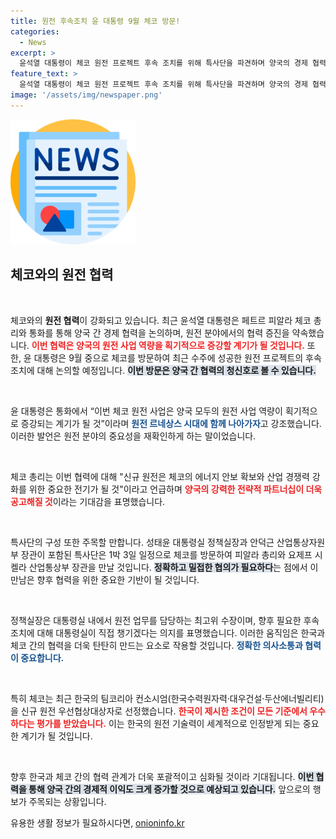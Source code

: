 ```yaml
---
title: 원전 후속조치 윤 대통령 9월 체코 방문!
categories:
  - News
excerpt: >
  윤석열 대통령이 체코 원전 프로젝트 후속 조치를 위해 특사단을 파견하며 양국의 경제 협력 강화에 나섰다. 이번 협의는 원전 르네상스 시대를 맞아 한국과 체코의 전략적 파트너십을 더욱 공고히 할 기회가 될 전망이다.
feature_text: >
  윤석열 대통령이 체코 원전 프로젝트 후속 조치를 위해 특사단을 파견하며 양국의 경제 협력 강화에 나섰다. 이번 협의는 원전 르네상스 시대를 맞아 한국과 체코의 전략적 파트너십을 더욱 공고히 할 기회가 될 전망이다.
image: '/assets/img/newspaper.png'
---
```


<p><img src="/assets/img/newspaper.png" alt="kimp 속보" /></p>

<h2 data-ke-size="size26">체코와의 원전 협력</h2>

<p data-ke-size="size16">&nbsp;</p>

<p>체코와의 <b>원전 협력</b>이 강화되고 있습니다. 최근 윤석열 대통령은 페트르 피알라 체코 총리와 통화를 통해 양국 간 경제 협력을 논의하며, 원전 분야에서의 협력 증진을 약속했습니다. <b><span style="color: #ee2323;">이번 협력은 양국의 원전 사업 역량을 획기적으로 증강할 계기가 될 것입니다.</span></b> 또한, 윤 대통령은 9월 중으로 체코를 방문하여 최근 수주에 성공한 원전 프로젝트의 후속 조치에 대해 논의할 예정입니다. <b><span style="background-color: #21538527;">이번 방문은 양국 간 협력의 청신호로 볼 수 있습니다.</span></b> </p>

<p data-ke-size="size16">&nbsp;</p>

<p>윤 대통령은 통화에서 “이번 체코 원전 사업은 양국 모두의 원전 사업 역량이 획기적으로 증강되는 계기가 될 것”이라며 <b><span style="color: #1a5490;">원전 르네상스 시대에 함께 나아가자</span></b>고 강조했습니다. 이러한 발언은 원전 분야의 중요성을 재확인하게 하는 말이었습니다. </p>

<p data-ke-size="size16">&nbsp;</p>

<p>체코 총리는 이번 협력에 대해 "신규 원전은 체코의 에너지 안보 확보와 산업 경쟁력 강화를 위한 중요한 전기가 될 것"이라고 언급하며 <b><span style="color: #ee2323;">양국의 강력한 전략적 파트너십이 더욱 공고해질 것</span></b>이라는 기대감을 표명했습니다.</p>

<p data-ke-size="size16">&nbsp;</p>

<p>특사단의 구성 또한 주목할 만합니다. 성태윤 대통령실 정책실장과 안덕근 산업통상자원부 장관이 포함된 특사단은 1박 3일 일정으로 체코를 방문하여 피알라 총리와 요제프 시켈라 산업통상부 장관을 만날 것입니다. <b><span style="background-color: #21538527;">정확하고 밀접한 협의가 필요하다</span></b>는 점에서 이 만남은 향후 협력을 위한 중요한 기반이 될 것입니다.</p>

<p data-ke-size="size16">&nbsp;</p>

<p>정책실장은 대통령실 내에서 원전 업무를 담당하는 최고위 수장이며, 향후 필요한 후속 조치에 대해 대통령실이 직접 챙기겠다는 의지를 표명했습니다. 이러한 움직임은 한국과 체코 간의 협력을 더욱 탄탄히 만드는 요소로 작용할 것입니다. <b><span style="color: #1a5490;">정확한 의사소통과 협력이 중요합니다.</span></b></p>

<p data-ke-size="size16">&nbsp;</p>

<p>특히 체코는 최근 한국의 팀코리아 컨소시엄(한국수력원자력·대우건설·두산에너빌리티)을 신규 원전 우선협상대상자로 선정했습니다. <b><span style="color: #ee2323;">한국이 제시한 조건이 모든 기준에서 우수하다는 평가를 받았습니다.</span></b> 이는 한국의 원전 기술력이 세계적으로 인정받게 되는 중요한 계기가 될 것입니다. </p>

<p data-ke-size="size16">&nbsp;</p>

<p>향후 한국과 체코 간의 협력 관계가 더욱 포괄적이고 심화될 것이라 기대됩니다. <b><span style="background-color: #21538527;">이번 협력을 통해 양국 간의 경제적 이익도 크게 증가할 것으로 예상되고 있습니다.</span></b> 앞으로의 행보가 주목되는 상황입니다.</p>
유용한 생활 정보가 필요하시다면, <a href="https://onioninfo.kr" rel="dofollow">onioninfo.kr</a>


